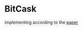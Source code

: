 BitCask
===========================

implementing according to the [paper](https://riak.com/assets/bitcask-intro.pdf)
